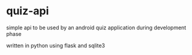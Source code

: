quiz-api
========

simple api to be used by an android quiz application during development phase

written in python using flask and sqlite3
